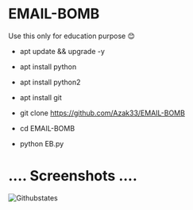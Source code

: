 # EMAIL-BOMB

Use this only for education purpose 😊

- apt update && upgrade -y

- apt install python

- apt install python2

- apt install git

- git clone https://github.com/Azak33/EMAIL-BOMB

- cd EMAIL-BOMB

- python EB.py


# .... Screenshots ....

![Githubstates](https://github.com/Azak33/EMAIL-BOMB/blob/main/IMG_20211219_222159.jpg)
